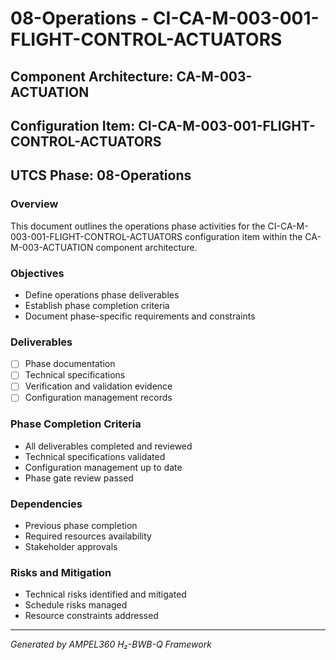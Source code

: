# 08-Operations - CI-CA-M-003-001-FLIGHT-CONTROL-ACTUATORS

## Component Architecture: CA-M-003-ACTUATION
## Configuration Item: CI-CA-M-003-001-FLIGHT-CONTROL-ACTUATORS
## UTCS Phase: 08-Operations

### Overview
This document outlines the operations phase activities for the CI-CA-M-003-001-FLIGHT-CONTROL-ACTUATORS configuration item within the CA-M-003-ACTUATION component architecture.

### Objectives
- Define operations phase deliverables
- Establish phase completion criteria
- Document phase-specific requirements and constraints

### Deliverables
- [ ] Phase documentation
- [ ] Technical specifications
- [ ] Verification and validation evidence
- [ ] Configuration management records

### Phase Completion Criteria
- All deliverables completed and reviewed
- Technical specifications validated
- Configuration management up to date
- Phase gate review passed

### Dependencies
- Previous phase completion
- Required resources availability
- Stakeholder approvals

### Risks and Mitigation
- Technical risks identified and mitigated
- Schedule risks managed
- Resource constraints addressed

---
*Generated by AMPEL360 H₂-BWB-Q Framework*
